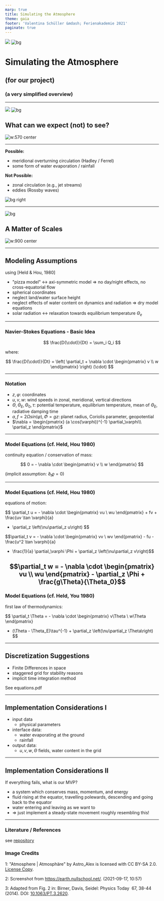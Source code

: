 ```yaml
---
marp: true
title: Simulating the Atmosphere
theme: gaia
footer: 'Valentina Schüller &mdash; Ferienakademie 2021'
paginate: true
---
```


![](#fff8e1)
![bg](./atmosphere.jpeg)

# Simulating the Atmosphere

## (for our project)

### (a very simplified overview)


---

![](#fff8e1)
![bg](black)
## What can we expect (not) to see?

<style>
img[alt~="center"] {
  display: block;
  margin: 0 auto;
}
</style>

![w:570 center](earth_nullschool.png)

---

**Possible:**

- meridional overturning circulation (Hadley / Ferrel)
- some form of water evaporation / rainfall

**Not Possible:**

- zonal circulation (e.g., jet streams)
- eddies (Rossby waves)

![bg right](hadley_ferrel_2.png)


---
![bg](white)

## A Matter of Scales
![w:900 center](scales-3.png)


---

## Modeling Assumptions

using [Held & Hou, 1980]

- "pizza model" $\leftrightarrow$ axi-symmetric model $\Rightarrow$ no day/night effects, no cross-equatorial flow
- spherical coordinates
- neglect land/water surface height
- neglect effects of water content on dynamics and radiation $\Rightarrow$ dry model equations
- solar radiation $\leftrightarrow$ relaxation towards equilibrium temperature $\Theta_e$

---

### Navier-Stokes Equations - Basic Idea

$$ \frac{D(\cdot)}{Dt} = \sum_i Q_i $$

where:

$$ \frac{D(\cdot)}{Dt} = \left( \partial_t + \nabla \cdot \begin{pmatrix} v \\ w \end{pmatrix} \right) (\cdot) $$

---

### Notation

- $z,\varphi$: coordinates
- $u,v,w$: wind speeds in zonal, meridional, vertical directions
- $\Theta, \Theta_E, \Theta_0, \tau$: potential temperature, equilibrium temperature, mean of $\Theta_E$, radiative damping time
- $a,f=2\Omega sin(\varphi),\Phi=gz$: planet radius, Coriolis parameter, geopotential
- $\nabla = \begin{pmatrix} (a \cos(\varphi))^{-1} \partial_\varphi\\ \partial_z \end{pmatrix}$
---

### Model Equations (cf. Held, Hou 1980)

continuity equation / conservation of mass: 

$$ 0 = - \nabla \cdot \begin{pmatrix} v \\ w \end{pmatrix} $$

(implicit assumption: $\partial_t\varrho=0$)

---

### Model Equations (cf. Held, Hou 1980)

equations of motion:

$$ \partial_t u = - \nabla \cdot \begin{pmatrix} vu \\ wu \end{pmatrix} + fv + \frac{uv \tan \varphi}{a}
+ \partial_z \left(\nu\partial_z u\right) $$

$$\partial_t v = - \nabla \cdot \begin{pmatrix} vv \\ wv \end{pmatrix} - fu - \frac{u^2 \tan \varphi}{a}
- \frac{1}{a} \partial_\varphi \Phi + \partial_z \left(\nu\partial_z v\right)$$

$$\partial_t w = - \nabla \cdot \begin{pmatrix} vu \\ wu \end{pmatrix} - \partial_z \Phi + \frac{g\Theta}{\Theta_0}$$
---

### Model Equations (cf. Held, You 1980)

first law of thermodynamics:

$$ \partial_t \Theta = - \nabla \cdot \begin{pmatrix} v\Theta \\ w\Theta \end{pmatrix}
- (\Theta - \Theta_E)\tau^{-1} + \partial_z \left(\nu\partial_z \Theta\right) $$

---

## Discretization Suggestions

- Finite Differences in space
- staggered grid for stability reasons
- implicit time integration method

See equations.pdf

---

## Implementation Considerations I

- input data
  - physical parameters
- interface data:
  - water evaporating at the ground
  - rainfall
- output data:
  - $u, v, w, \Theta$ fields, water content in the grid
---

## Implementation Considerations II

If everything fails, what is our MVP?

- a system which conserves mass, momentum, and energy
- fluid rising at the equator, travelling polewards, descending and going back to the equator
- water entering and leaving as we want to
- $\Rightarrow$ just implement a steady-state movement roughly resembling this!

---
### Literature / References

see [repository](https://github.com/valentinaschueller/ferienakademie-2021-presentation)
### Image Credits

1: "Atmosphere | Atmosphäre" by Astro_Alex is licensed with CC BY-SA 2.0. [License Copy](https://creativecommons.org/licenses/by-sa/2.0/).

2: Screenshot from https://earth.nullschool.net/. (2021-09-17, 10:57)

3: Adapted from Fig. 2 in: Birner, Davis, Seidel: Physics Today  67, 38-44 (2014). DOI: [10.1063/PT.3.2620](https://doi.org/10.1063/PT.3.2620).
